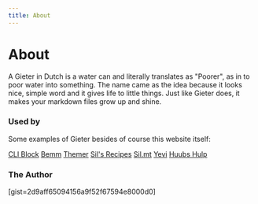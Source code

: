 ```yaml
---
title: About
---
```


# About

A Gieter in Dutch is a water can and literally translates as "Poorer", as in to poor water into something. The name came as the idea because it looks nice, simple word and it gives life to little things. Just like Gieter does, it makes your markdown files grow up and shine.

### Used by

Some examples of Gieter besides of course this website itself:


[CLI Block](https://cli-block.sil.mt)
[Bemm](https://bemm.sil.mt)
[Themer](https://themer.sil.mt)
[Sil's Recipes](https://recipes.sil.mt)
[Sil.mt](https://sil.mt)
[Yevi](https://yevi.mt)
[Huubs Hulp](https://huubshulp.nl)


### The Author

[gist=2d9aff65094156a9f52f67594e8000d0]
